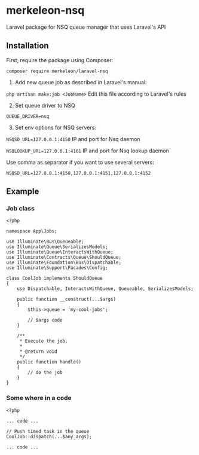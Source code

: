# merkeleon-nsq
Laravel package for NSQ queue manager that uses Laravel's API

## Installation
First, require the package using Composer:

`composer require merkeleon/laravel-nsq`

1. Add new queue job as described in Laravel's manual:

`php artisan make:job <JobName>` Edit this file according to Laravel's rules

2. Set queue driver to NSQ

`QUEUE_DRIVER=nsq`

3. Set env options for NSQ servers:

`NSQSD_URL=127.0.0.1:4150` IP and port for Nsq daemon

`NSQLOOKUP_URL=127.0.0.1:4161` IP and port for Nsq lookup daemon

Use comma as separator if you want to use several servers:

`NSQSD_URL=127.0.0.1:4150,127.0.0.1:4151,127.0.0.1:4152`


## Example
### Job class
```
<?php

namespace App\Jobs;

use Illuminate\Bus\Queueable;
use Illuminate\Queue\SerializesModels;
use Illuminate\Queue\InteractsWithQueue;
use Illuminate\Contracts\Queue\ShouldQueue;
use Illuminate\Foundation\Bus\Dispatchable;
use Illuminate\Support\Facades\Config;

class CoolJob implements ShouldQueue
{
    use Dispatchable, InteractsWithQueue, Queueable, SerializesModels;

    public function __construct(...$args)
    {
        $this->queue = 'my-cool-jobs';
        
        // $args code
    }

    /**
     * Execute the job.
     *
     * @return void
     */
    public function handle()
    {
        // do the job
    }
}
```

### Some where in a code
```
<?php

... code ...

// Push timed task in the queue
CoolJob::dispatch(...$any_args);

... code ...
```
